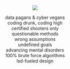<p align="center">
  <img src="https://s4.gifyu.com/images/ezgif-2-201569de7d.gif" />
</p>

<div align="center"> data pagans & cyber vegans
<div align="center"> coding drunk, coding high
<div align="center"> certified shooters only
<div align="center"> questionable methods
<div align="center"> wrong assumptions
<div align="center"> undefined goals
<div align="center"> advancing mental disorders
<div align="center"> 100% brute force algorithms
<div align="center"> lsd-fueled design
